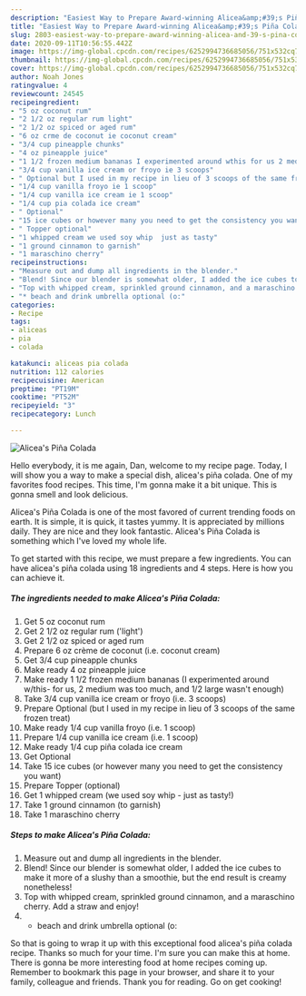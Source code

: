 ```yaml
---
description: "Easiest Way to Prepare Award-winning Alicea&amp;#39;s Piña Colada"
title: "Easiest Way to Prepare Award-winning Alicea&amp;#39;s Piña Colada"
slug: 2803-easiest-way-to-prepare-award-winning-alicea-and-39-s-pina-colada
date: 2020-09-11T10:56:55.442Z
image: https://img-global.cpcdn.com/recipes/6252994736685056/751x532cq70/aliceas-pina-colada-recipe-main-photo.jpg
thumbnail: https://img-global.cpcdn.com/recipes/6252994736685056/751x532cq70/aliceas-pina-colada-recipe-main-photo.jpg
cover: https://img-global.cpcdn.com/recipes/6252994736685056/751x532cq70/aliceas-pina-colada-recipe-main-photo.jpg
author: Noah Jones
ratingvalue: 4
reviewcount: 24545
recipeingredient:
- "5 oz coconut rum"
- "2 1/2 oz regular rum light"
- "2 1/2 oz spiced or aged rum"
- "6 oz crme de coconut ie coconut cream"
- "3/4 cup pineapple chunks"
- "4 oz pineapple juice"
- "1 1/2 frozen medium bananas I experimented around wthis for us 2 medium was too much and 12 large wasnt enough"
- "3/4 cup vanilla ice cream or froyo ie 3 scoops"
- " Optional but I used in my recipe in lieu of 3 scoops of the same frozen treat"
- "1/4 cup vanilla froyo ie 1 scoop"
- "1/4 cup vanilla ice cream ie 1 scoop"
- "1/4 cup pia colada ice cream"
- " Optional"
- "15 ice cubes or however many you need to get the consistency you want"
- " Topper optional"
- "1 whipped cream we used soy whip  just as tasty"
- "1 ground cinnamon to garnish"
- "1 maraschino cherry"
recipeinstructions:
- "Measure out and dump all ingredients in the blender."
- "Blend! Since our blender is somewhat older, I added the ice cubes to make it more of a slushy than a smoothie, but the end result is creamy nonetheless!"
- "Top with whipped cream, sprinkled ground cinnamon, and a maraschino cherry. Add a straw and enjoy!"
- "* beach and drink umbrella optional (o:"
categories:
- Recipe
tags:
- aliceas
- pia
- colada

katakunci: aliceas pia colada 
nutrition: 112 calories
recipecuisine: American
preptime: "PT19M"
cooktime: "PT52M"
recipeyield: "3"
recipecategory: Lunch

---
```



![Alicea&#39;s Piña Colada](https://img-global.cpcdn.com/recipes/6252994736685056/751x532cq70/aliceas-pina-colada-recipe-main-photo.jpg)

Hello everybody, it is me again, Dan, welcome to my recipe page. Today, I will show you a way to make a special dish, alicea&#39;s piña colada. One of my favorites food recipes. This time, I'm gonna make it a bit unique. This is gonna smell and look delicious.



Alicea&#39;s Piña Colada is one of the most favored of current trending foods on earth. It is simple, it is quick, it tastes yummy. It is appreciated by millions daily. They are nice and they look fantastic. Alicea&#39;s Piña Colada is something which I've loved my whole life.


To get started with this recipe, we must prepare a few ingredients. You can have alicea&#39;s piña colada using 18 ingredients and 4 steps. Here is how you can achieve it.

<!--inarticleads1-->

##### The ingredients needed to make Alicea&#39;s Piña Colada:

1. Get 5 oz coconut rum
1. Get 2 1/2 oz regular rum (&#39;light&#39;)
1. Get 2 1/2 oz spiced or aged rum
1. Prepare 6 oz crème de coconut (i.e. coconut cream)
1. Get 3/4 cup pineapple chunks
1. Make ready 4 oz pineapple juice
1. Make ready 1 1/2 frozen medium bananas (I experimented around w/this- for us, 2 medium was too much, and 1/2 large wasn&#39;t enough)
1. Take 3/4 cup vanilla ice cream or froyo (i.e. 3 scoops)
1. Prepare  Optional (but I used in my recipe in lieu of 3 scoops of the same frozen treat)
1. Make ready 1/4 cup vanilla froyo (i.e. 1 scoop)
1. Prepare 1/4 cup vanilla ice cream (i.e. 1 scoop)
1. Make ready 1/4 cup piña colada ice cream
1. Get  Optional
1. Take 15 ice cubes (or however many you need to get the consistency you want)
1. Prepare  Topper (optional)
1. Get 1 whipped cream (we used soy whip - just as tasty!)
1. Take 1 ground cinnamon (to garnish)
1. Take 1 maraschino cherry




<!--inarticleads2-->

##### Steps to make Alicea&#39;s Piña Colada:

1. Measure out and dump all ingredients in the blender.
1. Blend! Since our blender is somewhat older, I added the ice cubes to make it more of a slushy than a smoothie, but the end result is creamy nonetheless!
1. Top with whipped cream, sprinkled ground cinnamon, and a maraschino cherry. Add a straw and enjoy!
1. * beach and drink umbrella optional (o:




So that is going to wrap it up with this exceptional food alicea&#39;s piña colada recipe. Thanks so much for your time. I'm sure you can make this at home. There is gonna be more interesting food at home recipes coming up. Remember to bookmark this page in your browser, and share it to your family, colleague and friends. Thank you for reading. Go on get cooking!
